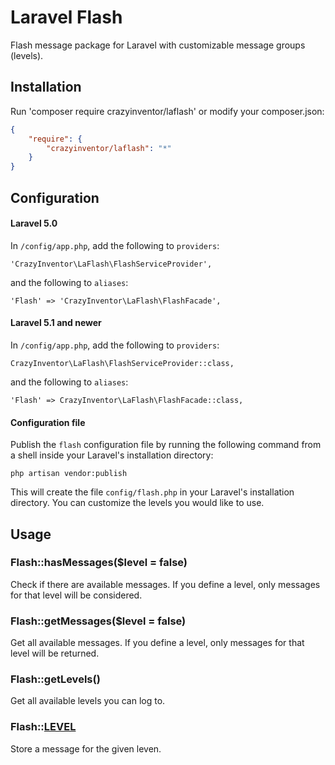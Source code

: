 # Laravel Flash

Flash message package for Laravel with customizable message groups (levels).

## Installation

Run 'composer require crazyinventor/laflash' or modify your composer.json:
```json
{
    "require": {
        "crazyinventor/laflash": "*"
    }
}
```

## Configuration

#### Laravel 5.0

In `/config/app.php`, add the following to `providers`:
```
'CrazyInventor\LaFlash\FlashServiceProvider',
```
and the following to `aliases`:
```
'Flash' => 'CrazyInventor\LaFlash\FlashFacade',
```

#### Laravel 5.1 and newer

In `/config/app.php`, add the following to `providers`:
```
CrazyInventor\LaFlash\FlashServiceProvider::class,
```
and the following to `aliases`:
```
'Flash' => CrazyInventor\LaFlash\FlashFacade::class,
```

#### Configuration file

Publish the `flash` configuration file by running the following command from a shell inside your Laravel's installation directory:

```
php artisan vendor:publish
```

This will create the file `config/flash.php` in your Laravel's installation directory. You can customize the levels you would like to use.

## Usage

### Flash::hasMessages($level = false)

Check if there are available messages. If you define a level, only messages for that level will be considered.

### Flash::getMessages($level = false)

Get all available messages. If you define a level, only messages for that level will be returned.

### Flash::getLevels()

Get all available levels you can log to.

### Flash::[LEVEL]($message)

Store a message for the given leven.

